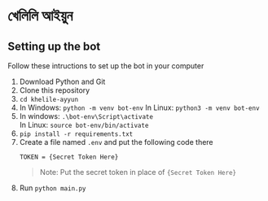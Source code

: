 # খেলিলি আইয়ুন

## Setting up the bot
Follow these intructions to set up the bot in your computer
1. Download Python and Git
2. Clone this repository
3. `cd khelile-ayyun`
4. In Windows: `python -m venv bot-env`
   In Linux: `python3 -m venv bot-env`
5. In windows: `.\bot-env\Script\activate`\
   In Linux: `source bot-env/bin/activate`
6. `pip install -r requirements.txt`
7. Create a file named `.env` and put the following code there
   ```
   TOKEN = {Secret Token Here}
   ```
   > Note: Put the secret token in place of `{Secret Token Here}`
8. Run `python main.py`